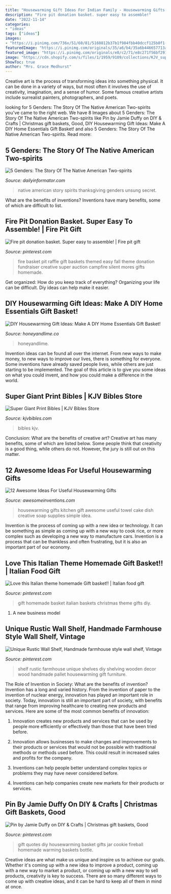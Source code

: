 ```yaml
---
title: "Housewarming Gift Ideas For Indian Family - Housewarming Gifts Kitchen Gift Awesome Useful Towel Cake Dish Creative Soap Supplies Simple Idea"
description: "Fire pit donation basket. super easy to assemble!"
date: "2022-11-14"
categories:
- "ideas"
tags: ["ideas"]
images:
- "https://i.pinimg.com/736x/51/60/81/5160812b37b1f984fbb40dccf125b0f1--strong-women-quotes-woman-quotes.jpg"
featuredImage: "https://i.pinimg.com/originals/35/a6/b4/35a6b446657713a103e95854b3563197.jpg"
featured_image: "https://i.pinimg.com/originals/e8/c2/71/e8c271f56bf291afd54c305e95d270af.jpg"
image: "https://cdn.shopify.com/s/files/1/1959/9109/collections/KJV_super_giant_print_bible.jpg?v=1563413777"
ShowToc: true
author: "Mrs. Grace Medhurst"
---
```



Creative art is the process of transforming ideas into something physical. It can be done in a variety of ways, but most often it involves the use of creativity, imagination, and a sense of humor. Some famous creative artists include surrealist painters, photographers, and poets.

	

		
looking for 5 Genders: The Story Of The Native American Two-spirits you've came to the right web. We have 8 Images about 5 Genders: The Story Of The Native American Two-spirits like Pin by Jamie Duffy on DIY &amp; Crafts | Christmas gift baskets, Good, DIY Housewarming Gift Ideas: Make A DIY Home Essentials Gift Basket! and also 5 Genders: The Story Of The Native American Two-spirits. Read more:
		
    
## 5 Genders: The Story Of The Native American Two-spirits

<img loading=lazy src="https://dailyinformator.com/wp-content/uploads/2017/10/native-american-family.jpg" onerror="this.onerror=null;this.src='https://tse1.mm.bing.net/th?id=OIP.0mnaDpVHetBGcJCr1WZarwHaD4&amp;pid=15.1';" alt="5 Genders: The Story Of The Native American Two-spirits">

_Source: dailyinformator.com_

>native american story spirits thanksgiving genders unsung secret. 

	

What are the benefits of inventions?
Inventions have many benefits, some of which are difficult to list.

    
## Fire Pit Donation Basket. Super Easy To Assemble! | Fire Pit Gift

<img loading=lazy src="https://i.pinimg.com/736x/a8/98/de/a898de12f396c6cd7e19a187676cb60c--fire-pits-super-easy.jpg" onerror="this.onerror=null;this.src='https://tse3.mm.bing.net/th?id=OIP.rmcrpJBPSgZsOFmYeBCLCQHaJ3&amp;pid=15.1';" alt="Fire pit donation basket. Super easy to assemble! | Fire pit gift">

_Source: pinterest.com_

>fire basket pit raffle gift baskets themed easy fall theme donation fundraiser creative super auction campfire silent mores gifts homemade. 

	

Get organized: How do you keep track of everything?
Organizing your life can be difficult. Diy ideas can help make it easier.

    
## DIY Housewarming Gift Ideas: Make A DIY Home Essentials Gift Basket!

<img loading=lazy src="https://i0.wp.com/www.honeyandlime.co/wp-content/uploads/2014/06/DIY-Housewarming-Gift-Basket-using-Glade®-Fragrance-Products.jpg?fit=1000%2C664&amp;ssl=1" onerror="this.onerror=null;this.src='https://tse3.mm.bing.net/th?id=OIP.Cca32TyGJvhxBqt0rITM_AHaE6&amp;pid=15.1';" alt="DIY Housewarming Gift Ideas: Make A DIY Home Essentials Gift Basket!">

_Source: honeyandlime.co_

>honeyandlime. 

	

Invention ideas can be found all over the internet. From new ways to make money, to new ways to improve our lives, there is something for everyone. Some inventions have already saved people lives, while others are just starting to be implemented. The goal of this article is to give you some ideas on what you could invent, and how you could make a difference in the world.

    
## Super Giant Print Bibles | KJV Bibles Store

<img loading=lazy src="https://cdn.shopify.com/s/files/1/1959/9109/collections/KJV_super_giant_print_bible.jpg?v=1563413777" onerror="this.onerror=null;this.src='https://tse3.mm.bing.net/th?id=OIP.UkLIRpvqiXaVCvqGzok8-AHaCh&amp;pid=15.1';" alt="Super Giant Print Bibles | KJV Bibles Store">

_Source: kjvbibles.com_

>bibles kjv. 

	

Conclusion: What are the benefits of creative art?
Creative art has many benefits, some of which are listed below. Some people think that creativity is a good thing, while others do not. However, the jury is still out on this matter.

    
## 12 Awesome Ideas For Useful Housewarming Gifts

<img loading=lazy src="http://www.awesomeinventions.com/wp-content/uploads/2016/01/Kitchen-.jpg" onerror="this.onerror=null;this.src='https://tse2.mm.bing.net/th?id=OIP.4naaWIdExgE1mAXXhPE3iwHaMN&amp;pid=15.1';" alt="12 Awesome Ideas For Useful Housewarming Gifts">

_Source: awesomeinventions.com_

>housewarming gifts kitchen gift awesome useful towel cake dish creative soap supplies simple idea. 

	

Invention is the process of coming up with a new idea or technology. It can be something as simple as coming up with a new way to cook rice, or more complex such as developing a new way to manufacture cars. Invention is a process that can be thankless and often frustrating, but it is also an important part of our economy.

    
## Love This Italian Theme Homemade Gift Basket!! | Italian Food Gift

<img loading=lazy src="https://i.pinimg.com/originals/35/a6/b4/35a6b446657713a103e95854b3563197.jpg" onerror="this.onerror=null;this.src='https://tse1.mm.bing.net/th?id=OIP.ecTMU1YM89yWH6KBGVHphwHaFY&amp;pid=15.1';" alt="Love this Italian theme homemade Gift basket!! | Italian food gift">

_Source: pinterest.com_

>gift homemade basket italian baskets christmas theme gifts diy. 

	

1. A new business model 

    
## Unique Rustic Wall Shelf, Handmade Farmhouse Style Wall Shelf, Vintage

<img loading=lazy src="https://i.pinimg.com/originals/e8/c2/71/e8c271f56bf291afd54c305e95d270af.jpg" onerror="this.onerror=null;this.src='https://tse1.mm.bing.net/th?id=OIP.mNISa6sgo5DqUDGkPRE4qQHaLH&amp;pid=15.1';" alt="Unique Rustic Wall Shelf, Handmade farmhouse style wall shelf, Vintage">

_Source: pinterest.com_

>shelf rustic farmhouse unique shelves diy shelving wooden decor wood handmade pallet housewarming gift furniture. 

	

The Role of Invention in Society: What are the benefits of invention?
Invention has a long and varied history. From the invention of paper to the invention of nuclear energy, innovation has played an important role in society. Today, innovation is still an important part of society, with benefits that range from improving healthcare to creating new products and services. Here are some of the most common benefits of innovation:
1. Innovation creates new products and services that can be used by people more efficiently or effectively than those that have been tried before.

2. Innovation allows businesses to make changes and improvements to their products or services that would not be possible with traditional methods or methods used before. This could result in increased sales and profits for the company.

3. Inventions can help people better understand complex topics or problems they may have never considered before.

4. Inventions can help companies create new markets for their products or services.

    
## Pin By Jamie Duffy On DIY &amp; Crafts | Christmas Gift Baskets, Good

<img loading=lazy src="https://i.pinimg.com/736x/51/60/81/5160812b37b1f984fbb40dccf125b0f1--strong-women-quotes-woman-quotes.jpg" onerror="this.onerror=null;this.src='https://tse4.mm.bing.net/th?id=OIP.Xt7tpnA9_o_x0JPlz_5WjwHaJ3&amp;pid=15.1';" alt="Pin by Jamie Duffy on DIY &amp; Crafts | Christmas gift baskets, Good">

_Source: pinterest.com_

>gift quotes diy housewarming basket gifts jar cookie fireball homemade warming baskets bottle. 

	

Creative ideas are what make us unique and inspire us to achieve our goals. Whether it's coming up with a new idea to improve a product, coming up with a new way to market a product, or coming up with a new way to sell products, creativity is key to success. There are so many different ways to come up with creative ideas, and it can be hard to keep all of them in mind at once.

